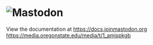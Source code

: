 ![Mastodon](https://i.imgur.com/NhZc40l.png)
====

View the documentation at <https://docs.joinmastodon.org>
https://media.oregonstate.edu/media/t/1_amjspkgb
